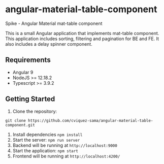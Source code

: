 # angular-material-table-component
Spike - Angular Material mat-table component

This is a small Angular application that implements mat-table component.
This application includes sorting, filtering and pagination for BE and FE. It also includes a delay spinner component.

## Requirements
- Angular 9
- NodeJS >= 12.18.2
- Typescript >= 3.9.2

## Getting Started
1. Clone the repository:

```
git clone https://github.com/cviquez-sama/angular-material-table-component.git
```

1. Install dependencies `npm install`
1. Start the server: `npm run server`
1. Backend will be running at `http://localhost:9000`
1. Start the application: `npm start`
1. Frontend will be running at `http://localhost:4200/`


